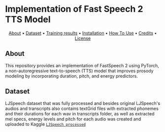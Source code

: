 # Implementation of Fast Speech 2 TTS Model

<p align="center">
  <a href="#about">About</a> •
  <a href="#dataset">Dataset</a> •
  <a href="#training-results">Training results</a> •
  <a href="#installation">Installation</a> •
  <a href="#how-to-use">How To Use</a> •
  <a href="#credits">Credits</a> •
  <a href="#license">License</a>
</p>

## About

This repository provides an implementation of FastSpeech 2 using PyTorch, a non-autoregressive text-to-speech (TTS) model that improves prosody modeling by incorporating duration, pitch, and energy predictors.

## Dataset

LJSpeech dataset that was fully processed and besides original LJSpeech's audios and transcripts also contains textGrid files with extracted phonemes and their durations for each wav in transcripts folder, as well as extracted mel specs, energy levels and pitch for each audio was created and uploaded to Kaggle [`LJSpeech processed`](https://www.kaggle.com/datasets/etozherobert/ljspeech-processed)



